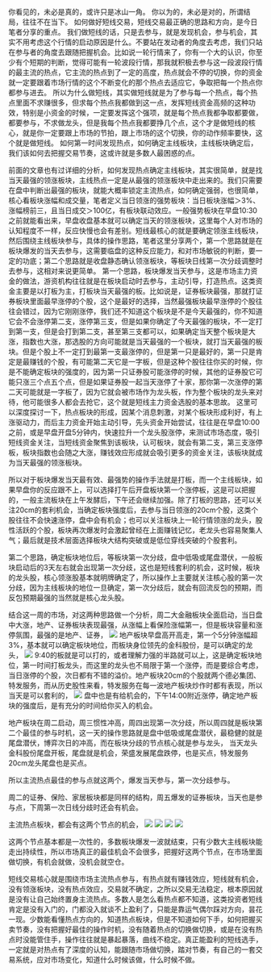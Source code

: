 你看见的，未必是真的，或许只是冰山一角。
你以为的，未必是对的，所谓结局，往往不在当下。
如何做好短线交易，短线交易最正确的思路和方向，是今日笔者分享的重点。
我们做短线的话，只是去参与，就是发现机会，参与机会，其实不用考虑这个行情的启动原因是什么。不要站在发动者的角度去考虑，我们只站在参与者的角度去跟随把握机会。比如说一轮行情来了，你有一个大的认识，你至少有个短期的判断，觉得可能有一轮波段行情，那我就积极去参与这一段波段行情的最主流的热点，它主流的热点到了一定的高度，热点就会不停的切换，你的资金就一定要跟着市场行情的这个不断变化的那个热点去适应它，争取把每一个热点你都参与进去。
所以为什么做短线，其实做短线就是为了参与每一个热点，每个热点里面不求赚很多，但求每个热点我都做到这一点，发挥短线资金高频的这种功效，特别是小资金的时候，一定要发挥这个强项，就是每个热点我都争取都要做，都要参与，不求做龙头，但是我每个热点我都要挣几个点，这个才是做短线的核心，就是你一定要跟上市场的节拍，跟上市场的这个切换，你的动作频率要快，这个就是做短线。
如何第一时间发现热点，如何确定主线板块，主线板块确定后，我们该如何去把握交易节奏，这或许就是多数人最困惑的点。

前面的文章也有过详细的分析，如何发现热点确定主线板块，其实很简单，就是找当天最强的领涨板块，主线热点一定是从最强的领涨板块中走出来的。我们只需要在盘中判断出最强的板块，就能大概率锁定主流热点，如何确定强弱，也很简单，核心看板块涨幅和成交量，笔者定义当日领涨的强势板块：当日板块涨幅＞3%、涨幅榜前三，且当日成交＞100亿，有板块联动效应。一般强势板块在早盘10:30之前就能看出来，早盘收盘基本就可以确定当天的领涨板块，这里每个人对市场的认知程度不一样，反应快慢也会有差别。短线最核心的就是要确定领涨主线板块，然后围绕主线板块参与，具体的操作思路，笔者这里分享两个，第一个思路就是在板块爆发的当天去参与，这需要临盘的这种反应能力，和对市场敏锐的判断，要一定的功底；第二个思路就是收盘静态确认领涨板块，等板块日线第一次分歧调整时去参与，这相对来说更简单。
第一个思路，板块爆发当天参与，这是市场主力资金的做法，游资机构往往就是在板块启动时去参与，主动引导，打造热点。这类资金主要是以打板为主，打板块当天最强的板。比如说是，证券板块最强，那就打证券板块里面最早涨停的个股，这个是最好的选择，当然最强板块最早涨停的个股往往会错过，因为它刚刚涨停，我们还不知道这个板块是不是今天最强的，你不知道它会不会涨停第二支，涨停第三支，但是如果你确定了今天最强的板块，不一定打到第一支，但是会打到第二支，甚至第三支都可以，如果确定当天整个板块是大涨，指数也大涨，那选股的方向可能就是当天最强的一个板块，就打当天最强的板块。但是个股上不一定打到最第一支最涨停的，但是第一只是最好的，第一只是肯定是最赚钱的个股，有可能第二天它是一字板，但是这种个股往往你买的时候，你是不能确定板块的强度的，因为第一只证券股可能涨停的时候，其他的证券股它可能只涨三个点五个点，但是如果证券股一起当天涨停了十家，那你第一次涨停的第二天可能就是一字板了，因为它就会被市场作为龙头板，作为整个板块的龙头来对待，他可能很多人都会去抢它，这个就是短线主力资金选股的基本思故。
这里可以深度探讨一下，热点板块的形成，因某个消息刺激，对某个板块形成利好，有上涨驱动力，而后主力资金开始主动引导，先头资金开始尝试，往往是在早盘10:00之前，或是早盘开盘5分钟内，快速拉升一个龙头股涨停，来测试市场态度，吸引短线资金关注，当短线资金聚焦到该板块，认可板块，就会有第二支，第三支涨停板，板块指数也会随之大涨，赚钱效应形成就会吸引更多的资金关注，该板块就成为当天最强的领涨板块。

所以对于板块爆发当天最有效、最强势的操作手法就是打板，而一个主线板块，如果早盘你的反应跟不上，可以选择打午后开盘板块第一个涨停板，这是可以把握的，一般主流板块在上午发酵后，下午还会继续加强。除了打板的思路，还可以关注20cm的套利机会，当确定板块强度后，去参与当日领涨的20cm个股，这类个股往往不会快速涨停，盘中会有机会；也可以关注板块上一轮行情领涨的龙头，股性活跃的个股，板块再次爆发时会激起曾经在上面赚钱记忆，老龙头也容易聚集人气；最后就是技术层面选择板块大结构突破或是低位穿线突破的个股套利。

第二个思路，确定板块地位后，等板块第一次分歧，盘中低吸或尾盘潜伏，一般板块启动后的3天左右就会出现第一次分歧，这也是短线套利的机会，这时候，板块的龙头股，核心领涨股基本就明牌确定了，所以操作上主要就关注核心股的第一次分歧，因为主线板块的地位一旦确定，第一次分歧后，就会有回流反包的预期，而反包预期最强的当然就是核心龙头股。

结合这一周的市场，对这两种思路做一个分析，周二大金融板块全面启动，当日盘中大涨，地产、证券板块表现最强，从涨幅上看保险涨幅第一，但是板块容量和涨停氛围，最强的是地产、证券，
![](http://hrzimgs.hzdea.top/imgs/202501122048200.png)
地产板块早盘高开高走，第一个5分钟涨幅超3%，基本就可以确定板块地位，而板块身位领先的金科股份，是可以确定的龙头，
![](http://hrzimgs.hzdea.top/imgs/202501122048257.png)
9:40的板就是可以打的，或者理解力强的半路就可以上，这是确定板块地位，第一时间打板龙头，而这里的龙头也不局限于第一个涨停，而是要综合考虑，当日涨停的个股，次日都有不错的溢价。地产板块20cm的个股就两个德必集团、特发服务，而从历史股性来看，特发服务在每一波地产板块炒作时都有表现，所以当天是可以套利的，
![](http://hrzimgs.hzdea.top/imgs/202501122048065.png)
盘中也是有给机会的，下午14:00附近涨停，确定地产板块的强度后，是有充分的时间给你买入的机会。

地产板块在周二启动，周三惯性冲高，周四出现第一次分歧，所以周四就是板块第二个最佳的参与时机，这一天的操作思路就是盘中低吸或尾盘潜伏，最稳健的就是尾盘潜伏，博弈次日的冲高，而在板块分歧的节点核心就是参与龙头， 当天龙头金科股份尾盘开板，尾盘就是机会，荣盛发展尾盘跌停，也是买点，特发服务20cm龙头尾盘也是买点。

所以主流热点最佳的参与点就这两个，爆发当天参与，第一次分歧参与。

周二的证券、保险、家居板块都是同样的结构，周五爆发的证券板块，当天也是参与点，下周第一次日线分歧时还会有机会。

主流热点板块，都会有这两个节点的机会，
![](http://hrzimgs.hzdea.top/imgs/202501122049931.png)
![](http://hrzimgs.hzdea.top/imgs/202501122049673.png)
![](http://hrzimgs.hzdea.top/imgs/202501122049999.png)
![](http://hrzimgs.hzdea.top/imgs/202501122050399.png)

这两个节点基本都是一次性的，多数板块爆发一波就结束，只有少数大主线板块能走出持续性，所以市场真正的最佳机会不会很多，把握好这两个节点，在市场里面做切换，有机会就做，没机会就空仓。

短线交易核心就是围绕市场主流热点参与，有热点就有赚钱效应，短线就有机会，没有领涨板块，没有热点效应，交易就不确定，之所以交易无法稳定，根本原因就是没有让自己始终置身主流热点。多数人是怎么看热点都不知道，这类投资者短线肯定是没有入门的，门都没入就谈不上盈利了，只能是靠运气偶尔踩对方向，昙花一现。少数能看懂热点方向的，知道热点板块，但是不知道如何下手，如何把握买卖节奏，没有把握好最佳的操作时机，没有随着热点的切换做切换，或是在没有热点时没能管住手，操作往往就是暴起暴落，曲线不稳定。真正能盈利的短线选手，一定就是对热点有了深度的认知，能跟随市场做切换，踏对节奏，有自己的一套交易系统，应对市场变化，知道什么时候该做，什么时候不做。